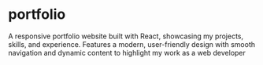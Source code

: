 # portfolio
A responsive portfolio website built with React, showcasing my projects, skills, and experience. Features a modern, user-friendly design with smooth navigation and dynamic content to highlight my work as a web developer
